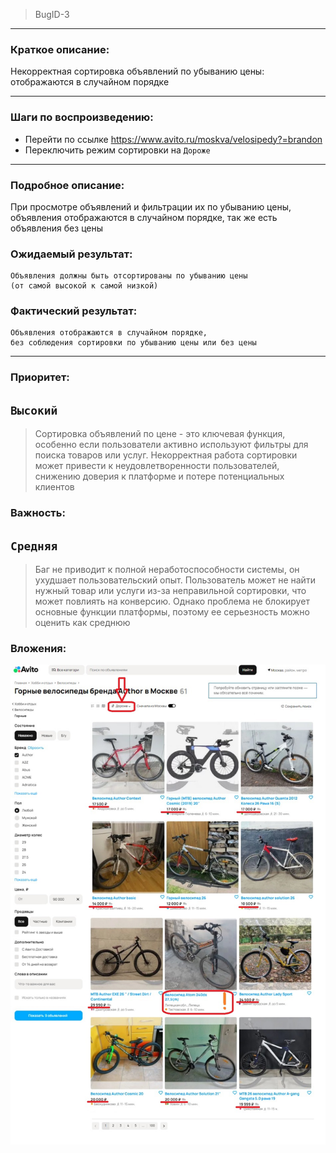 >BugID-3
___
### Краткое описание:

Некорректная сортировка объявлений по убыванию цены: 
отображаются в случайном порядке
___
### Шаги по воспроизведению:
- Перейти по ссылке 
https://www.avito.ru/moskva/velosipedy?=brandon
- Переключить режим сортировки на `Дороже`

___
### Подробное описание:

При просмотре объявлений и фильтрации их по убыванию цены,
объявления отображаются в случайном порядке, 
так же есть объявления без цены

### Ожидаемый результат:

    Объявления должны быть отсортированы по убыванию цены 
    (от самой высокой к самой низкой)

### Фактический результат:

    Объявления отображаются в случайном порядке,
    без соблюдения сортировки по убыванию цены или без цены   
___
        
### Приоритет:

## `Высокий`
>Сортировка объявлений по цене - это ключевая функция, особенно если пользователи
активно используют фильтры для поиска товаров или услуг.
Некорректная работа сортировки может привести к неудовлетворенности пользователей,
снижению доверия к платформе и потере потенциальных клиентов

### Важность:

## `Средняя`
>Баг не приводит к полной неработоспособности системы,
он ухудшает пользовательский опыт.
Пользователь может не найти нужный товар или
услуги из-за неправильной сортировки, что может
повлиять на конверсию. Однако проблема не блокирует 
основные функции платформы, поэтому ее серьезность можно 
оценить как среднюю

### Вложения:

![Header](https://github.com/GitHoms/Avito-Internship-assignments-2025/blob/main/Assets/Task%231-bugID%233.jpg?raw=true)